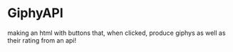 # GiphyAPI
making an html with buttons that, when clicked, produce giphys as well as their rating from an api!
